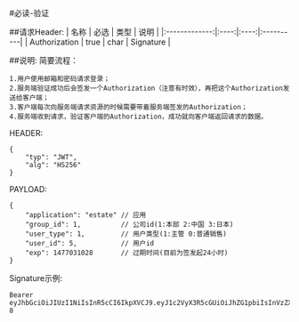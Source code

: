 #必读-验证

##请求Header:
| 名称 | 必选 | 类型 | 说明 |
|:-------------:|:----:|:----:|:----------|
| Authorization | true | char | Signature |

##说明:
简要流程：
```
1.用户使用邮箱和密码请求登录；
2.服务端验证成功后会签发一个Authorization（注意有时效），再把这个Authorization发送给客户端；
3.客户端每次向服务端请求资源的时候需要带着服务端签发的Authorization；
4.服务端收到请求，验证客户端的Authorization，成功就向客户端返回请求的数据。
```
HEADER:
```
{
    "typ": "JWT",
    "alg": "HS256"
}
```
PAYLOAD:
```
{
    "application": "estate" // 应用
    "group_id": 1,          // 公司id(1:本部 2:中国 3:日本)
    "user_type": 1,         // 用户类型(1:主管 0:普通销售)
    "user_id": 5,           // 用户id
    "exp": 1477031028       // 过期时间(目前为签发起24小时)
}
```
Signature示例:
```
Bearer eyJhbGciOiJIUzI1NiIsInR5cCI6IkpXVCJ9.eyJ1c2VyX3R5cGUiOiJhZG1pbiIsInVzZXJfaWQiOjUsImdyb3VwX2lkIjoxLCJleHAiOjE0NzcwMzEwMjh9.FIuwxgYO52Zjw5up5h2q71cs3vdEiSsd63g7GUEE1-8
```